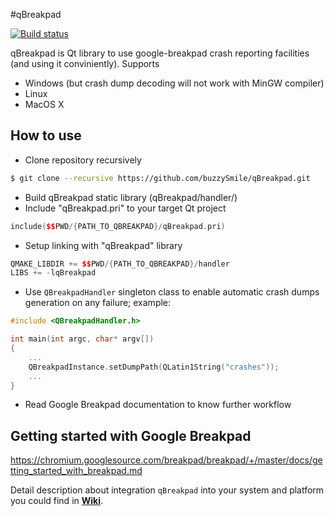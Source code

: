 #qBreakpad

[![Build status](https://travis-ci.org/buzzySmile/qBreakpad.svg?branch=master)](https://travis-ci.org/buzzySmile/qBreakpad)

qBreakpad is Qt library to use google-breakpad crash reporting facilities (and using it conviniently).
Supports
* Windows (but crash dump decoding will not work with MinGW compiler)
* Linux
* MacOS X

How to use
----------------
* Clone repository recursively
```bash
$ git clone --recursive https://github.com/buzzySmile/qBreakpad.git
```
* Build qBreakpad static library (qBreakpad/handler/)
* Include "qBreakpad.pri" to your target Qt project
```c++
include($$PWD/{PATH_TO_QBREAKPAD}/qBreakpad.pri)
```
* Setup linking with "qBreakpad" library
```c++
QMAKE_LIBDIR += $$PWD/{PATH_TO_QBREAKPAD}/handler
LIBS += -lqBreakpad
```
* Use ```QBreakpadHandler``` singleton class to enable automatic crash dumps generation on any failure; example:
```c++
#include <QBreakpadHandler.h>

int main(int argc, char* argv[])
{
    ...
    QBreakpadInstance.setDumpPath(QLatin1String("crashes"));
    ...
}
```
* Read Google Breakpad documentation to know further workflow

Getting started with Google Breakpad
----------------
https://chromium.googlesource.com/breakpad/breakpad/+/master/docs/getting_started_with_breakpad.md

Detail description about integration `qBreakpad` into your system and platform you could find in **[Wiki](https://github.com/buzzySmile/qBreakpad/wiki)**.
